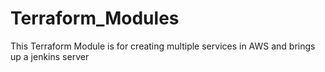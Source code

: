 # Terraform_Modules

This Terraform Module is for creating multiple services in AWS and brings up a jenkins server
